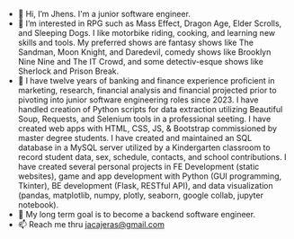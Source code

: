 - 👋 Hi, I’m Jhens. I'm a junior software engineer.
- 👀 I’m interested in RPG such as Mass Effect, Dragon Age, Elder Scrolls, and Sleeping Dogs. I like motorbike riding, cooking, and learning new skills and tools. My preferred shows are fantasy shows like The Sandman, Moon Knight, and Daredevil, comedy shows like Brooklyn Nine Nine and The IT Crowd, and some detectiv-esque shows like Sherlock and Prison Break.
- 🌱 I have twelve years of banking and finance experience proficient in marketing, research, financial analysis and financial projected prior to pivoting into junior software engineering roles since 2023. I have handled creation of Python scripts for data extraction utilizing Beautiful Soup, Requests, and Selenium tools in a professional seeting. I have created web apps with HTML, CSS, JS, & Bootstrap commissioned by master degree students. I have created and maintained an SQL database in a MySQL server utilized by a Kindergarten classroom to record student data, sex, schedule, contacts, and school contributions. I have created several personal projects in FE Development (static websites), game and app development with Python (GUI programming, Tkinter),  BE development (Flask, RESTful API), and data visualization (pandas, matplotlib, numpy, plotly, seaborn, google collab, jupyter notebook). 
- 💞️ My long term goal is to become a backend software engineer.
- 📫 Reach me thru jacajeras@gmail.com

<!---
Jhenda2022/Jhenda2022 is a ✨ special ✨ repository because its `README.md` (this file) appears on your GitHub profile.
You can click the Preview link to take a look at your changes.
--->
